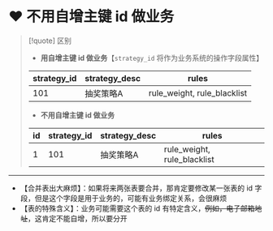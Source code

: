 # ❤ 不用自增主键 id 做业务
>[!quote] 区别
>
> - **用自增主键 id 做业务**【`strategy_id` 将作为业务系统的操作字段属性】
> 
> | strategy_id | strategy_desc | rules                       |
> | ----------- | ------------- | --------------------------- |
> | 101         | 抽奖策略A         | rule_weight, rule_blacklist |
> 
> - **不用自增主键 id 做业务**
> 
> | id  | strategy_id | strategy_desc | rules                       |
> | --- | ----------- | ------------- | --------------------------- |
> | 1   | 101         | 抽奖策略A         | rule_weight, rule_blacklist |

---

- 【合并表出大麻烦】：如果将来两张表要合并，那肯定要修改某一张表的 id 字段，但是这个字段是用于业务的，可能有业务绑定关系，会很麻烦
- 【表的特殊含义】：业务可能需要这个表的 id 有特定含义，~~例如，电子邮箱地址~~，这肯定不能自增，所以要分开









